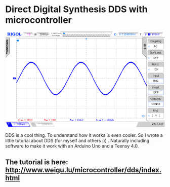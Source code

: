 # Direct Digital Synthesis DDS with microcontroller

![DDS](png/osci_dds_1khz_teensy4_sallen-key_4o.png "DDS")

DDS is a cool thing. To understand how it works is even cooler. So I wrote a little tutorial about DDS (for myself and others :)) . Naturally including software to make it work with an Arduino Uno and a Teensy 4.0.

## The tutorial is here: <http://www.weigu.lu/microcontroller/dds/index.html>

